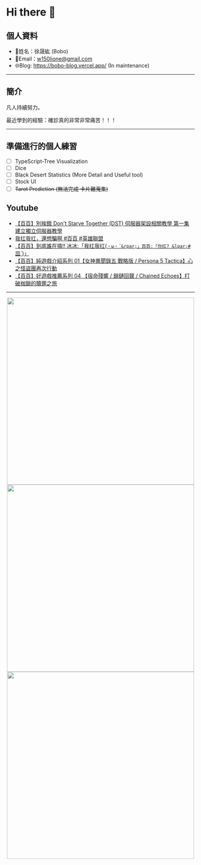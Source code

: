 # Hi there 👋

## 個人資料

- 🤖姓名：徐晟紘 (Bobo)
- 📧Email：<a href="mailto:w150lione@gmail.com">w150lione@gmail.com</a>
- 🌐Blog: <a href="https://bobo-blog.vercel.app/">https://bobo-blog.vercel.app/</a> (In maintenance)

***

## 簡介

凡人持續努力。

最近學到的經驗：確診真的非常非常痛苦！！！

***

## 準備進行的個人練習

- [ ] TypeScript-Tree Visualization
- [ ] Dice
- [ ] Black Desert Statistics (More Detail and Useful tool)
- [ ] Stock UI
- [ ] ~~Tarot Prediction (無法完成 卡片難蒐集)~~

## Youtube
<!-- YOUTUBE:START -->
- [【百百】別挨餓 Don&#39;t Starve Together &lpar;DST&rpar; 伺服器架設相關教學 第一集 建立獨立伺服器教學](https://www.youtube.com/watch?v=87az8KCmU04)
- [我扛我扛，還想騙啊 #百百 #英雄聯盟](https://www.youtube.com/watch?v=ob-AYkd4jE0)
- [【百百】到底誰在搞!! 冰冰:「我扛我扛&lpar;`・ω・´&rpar;」百百:「你扛? &lpar;#`皿´&rpar;」](https://www.youtube.com/watch?v=lr1Qd-6ay1M)
- [【百百】純遊戲介紹系列 01【女神異聞錄五 戰略版 / Persona 5 Tactica】心之怪盜團再次行動](https://www.youtube.com/watch?v=IfiFLOvGIeo)
- [【百百】好遊戲推薦系列 04 【宿命殘響 / 鎖鏈回聲 / Chained Echoes】打破枷鎖的贖罪之旅](https://www.youtube.com/watch?v=smUAXJBe31I)
<!-- YOUTUBE:END -->

<!-- - [ ] TypeScript-Tree Visualization
    <div class="container">
    <div class="skills not_start">0%</div>
    </div>
- [ ] Scroll Animation Simple 01
    <div class="container">
    <div class="skills twity">10%</div>
    </div>
- [ ] Simple UI Components (button)
    <div class="container">
    <div class="skills not_start">0%</div>
    </div>
- [ ] Tarot Prediction
    <div class="container">
    <div class="skills not_start">0%</div>
    </div>
- [X] Card Draw Probability Simulation
    <div class="container">
    <div class="skills ninty">90%</div>
    </div>
- [X] Webpage Thumbnail Maker(Bookmark)
    <div class="container">
    <div class="skills ninty">90%</div>
    </div>

<style>
.container {
    width: 18%;
    background-color: dimgray;
    border-radius: 15px;

}
.skills {
    text-align: right;
    line-height: 20px;
    color: white;
    border-radius: 15px;
    padding-right: 3px;
}
.not_start {

}
.twity {width: 20%; background-color: #a2cffe;}
.ninty {width: 90%; background-color: #a2cffe;}
</style> -->

***

<!-- ![Leetcode Stats](https://leetcard.jacoblin.cool/lione1234) -->

<div align=center><img width="500" src ="https://leetcard.jacoblin.cool/lione1234"/></div>

<!-- ![Anurag's GitHub stats](https://github-readme-stats.vercel.app/api?username=bobo100&show_icons=true&theme=radical) -->

<div align=center><img width="500" src ="https://github-readme-stats.vercel.app/api?username=bobo100&show_icons=true&theme=radical"/></div>

<!-- ![Top Langs](https://github-readme-stats.vercel.app/api/top-langs/?username=bobo100&layout=compact) -->

<div align=center><img width="500" src ="https://github-readme-stats.vercel.app/api/top-langs/?username=bobo100&layout=compact"/></div>
